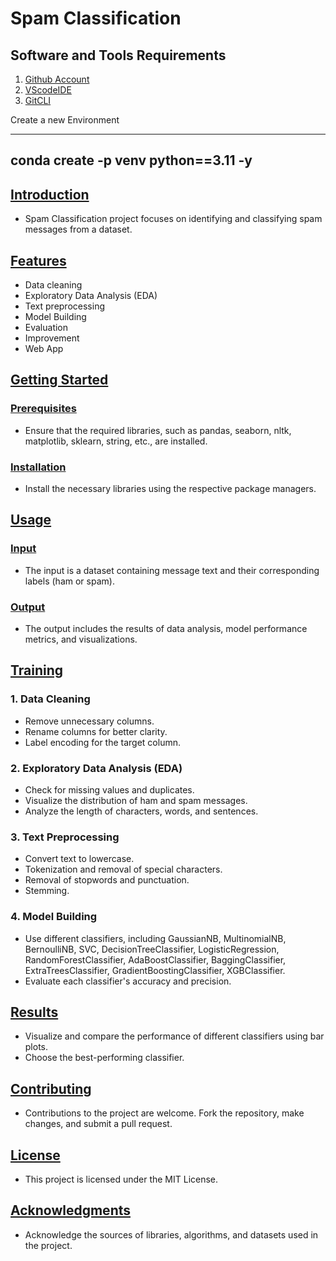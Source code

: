 # Spam Classification

## Software and Tools Requirements

1. [Github Account](https://github.com)
2. [VScodeIDE](https://code.visualstudio.com)
3. [GitCLI](https://git-scm.com/book/en/v2/Getting-Started-The-Command-Line)


Create a new Environment

---
conda create -p venv python==3.11 -y
---


## [Introduction](#introduction)
- Spam Classification project focuses on identifying and classifying spam messages from a dataset.

## [Features](#features)
- Data cleaning
- Exploratory Data Analysis (EDA)
- Text preprocessing
- Model Building
- Evaluation
- Improvement
- Web App

## [Getting Started](#getting-started)
### [Prerequisites](#prerequisites)
- Ensure that the required libraries, such as pandas, seaborn, nltk, matplotlib, sklearn, string, etc., are installed.

### [Installation](#installation)
- Install the necessary libraries using the respective package managers.

## [Usage](#usage)
### [Input](#input)
- The input is a dataset containing message text and their corresponding labels (ham or spam).

### [Output](#output)
- The output includes the results of data analysis, model performance metrics, and visualizations.

## [Training](#training)
### 1. Data Cleaning
- Remove unnecessary columns.
- Rename columns for better clarity.
- Label encoding for the target column.

### 2. Exploratory Data Analysis (EDA)
- Check for missing values and duplicates.
- Visualize the distribution of ham and spam messages.
- Analyze the length of characters, words, and sentences.

### 3. Text Preprocessing
- Convert text to lowercase.
- Tokenization and removal of special characters.
- Removal of stopwords and punctuation.
- Stemming.

### 4. Model Building
- Use different classifiers, including GaussianNB, MultinomialNB, BernoulliNB, SVC, DecisionTreeClassifier, LogisticRegression, RandomForestClassifier, AdaBoostClassifier, BaggingClassifier, ExtraTreesClassifier, GradientBoostingClassifier, XGBClassifier.
- Evaluate each classifier's accuracy and precision.

## [Results](#results)
- Visualize and compare the performance of different classifiers using bar plots.
- Choose the best-performing classifier.

## [Contributing](#contributing)
- Contributions to the project are welcome. Fork the repository, make changes, and submit a pull request.

## [License](#license)
- This project is licensed under the MIT License.
  
## [Acknowledgments](#acknowledgments)
- Acknowledge the sources of libraries, algorithms, and datasets used in the project.
